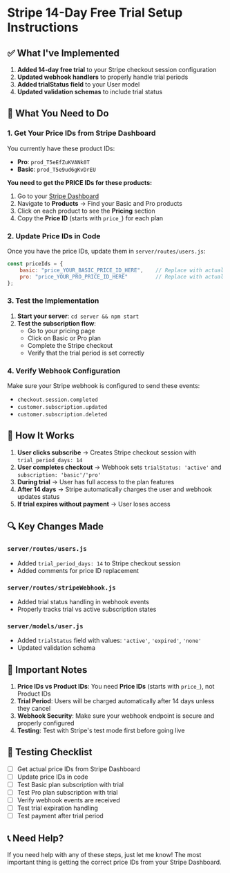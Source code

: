 # Stripe 14-Day Free Trial Setup Instructions

## ✅ What I've Implemented

1. **Added 14-day free trial** to your Stripe checkout session configuration
2. **Updated webhook handlers** to properly handle trial periods
3. **Added trialStatus field** to your User model
4. **Updated validation schemas** to include trial status

## 🔧 What You Need to Do

### 1. Get Your Price IDs from Stripe Dashboard

You currently have these product IDs:
- **Pro**: `prod_T5eEfZuKVANk0T`
- **Basic**: `prod_T5e9ud6gKvDrEU`

**You need to get the PRICE IDs for these products:**

1. Go to your [Stripe Dashboard](https://dashboard.stripe.com)
2. Navigate to **Products** → Find your Basic and Pro products
3. Click on each product to see the **Pricing** section
4. Copy the **Price ID** (starts with `price_`) for each plan

### 2. Update Price IDs in Code

Once you have the price IDs, update them in `server/routes/users.js`:

```javascript
const priceIds = {
    basic: "price_YOUR_BASIC_PRICE_ID_HERE",    // Replace with actual Basic price ID
    pro: "price_YOUR_PRO_PRICE_ID_HERE"         // Replace with actual Pro price ID
};
```

### 3. Test the Implementation

1. **Start your server**: `cd server && npm start`
2. **Test the subscription flow**:
   - Go to your pricing page
   - Click on Basic or Pro plan
   - Complete the Stripe checkout
   - Verify that the trial period is set correctly

### 4. Verify Webhook Configuration

Make sure your Stripe webhook is configured to send these events:
- `checkout.session.completed`
- `customer.subscription.updated`
- `customer.subscription.deleted`

## 🎯 How It Works

1. **User clicks subscribe** → Creates Stripe checkout session with `trial_period_days: 14`
2. **User completes checkout** → Webhook sets `trialStatus: 'active'` and `subscription: 'basic'/'pro'`
3. **During trial** → User has full access to the plan features
4. **After 14 days** → Stripe automatically charges the user and webhook updates status
5. **If trial expires without payment** → User loses access

## 🔍 Key Changes Made

### `server/routes/users.js`
- Added `trial_period_days: 14` to Stripe checkout session
- Added comments for price ID replacement

### `server/routes/stripeWebhook.js`
- Added trial status handling in webhook events
- Properly tracks trial vs active subscription states

### `server/models/user.js`
- Added `trialStatus` field with values: `'active'`, `'expired'`, `'none'`
- Updated validation schema

## 🚨 Important Notes

1. **Price IDs vs Product IDs**: You need **Price IDs** (starts with `price_`), not Product IDs
2. **Trial Period**: Users will be charged automatically after 14 days unless they cancel
3. **Webhook Security**: Make sure your webhook endpoint is secure and properly configured
4. **Testing**: Test with Stripe's test mode first before going live

## 🧪 Testing Checklist

- [ ] Get actual price IDs from Stripe Dashboard
- [ ] Update price IDs in code
- [ ] Test Basic plan subscription with trial
- [ ] Test Pro plan subscription with trial
- [ ] Verify webhook events are received
- [ ] Test trial expiration handling
- [ ] Test payment after trial period

## 📞 Need Help?

If you need help with any of these steps, just let me know! The most important thing is getting the correct price IDs from your Stripe Dashboard.
